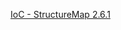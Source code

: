 ﻿[IoC - StructureMap 2.6.1 ](http://www.cnblogs.com/RicCC/archive/2010/04/01/structuremap-demo.html)

